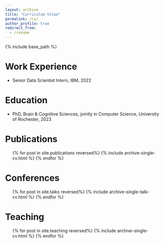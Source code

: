 ```yaml
---
layout: archive
title: "Curriculum Vitae"
permalink: /cv/
author_profile: true
redirect_from:
  - /resume
---
```


{% include base_path %}

Work Experience
======
* Senior Data Scientist Intern, IBM, 2022

Education
======
* PhD, Brain & Cognitive Sciences, jointly in Computer Science, University of Rochester, 2023

Publications
======
  <ul>{% for post in site.publications reversed%}
    {% include archive-single-cv.html %}
  {% endfor %}</ul>
  
Conferences
======
  <ul>{% for post in site.talks reversed%}
    {% include archive-single-talk-cv.html %}
  {% endfor %}</ul>
  
Teaching
======

  <ul>{% for post in site.teaching reversed%}
    {% include archive-single-cv.html %}
  {% endfor %}</ul>
